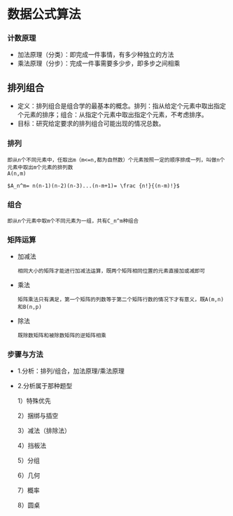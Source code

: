 # 数据公式算法

### 计数原理
  
   * 加法原理（分类）：即完成一件事情，有多少种独立的方法
   * 乘法原理（分步）：完成一件事需要多少步，即多步之间相乘

## 排列组合

   * 定义：排列组合是组合学的最基本的概念。排列：指从给定个元素中取出指定个元素的排序；组合：从指定个元素中取出指定个元素，不考虑排序。
   * 目标：研究给定要求的排列组合可能出现的情况总数。
   
###  排列
    即从n个不同元素中，任取出m（m<=n,都为自然数）个元素按照一定的顺序排成一列，叫做n个元素中取出m个元素的排列数
    A(n,m) 
     
    $A_n^m= n(n-1)(n-2)(n-3)...(n-m+1)= \frac {n!}{(n-m)!}$

### 组合
    即从n个元素中取m个不同元素为一组，共有C_n^m种组合
    
### 矩阵运算
   
   * 加减法
                     
         相同大小的矩阵才能进行加减法运算，既两个矩阵相同位置的元素直接加或减即可
   * 乘法
         
         矩阵乘法只有满足，第一个矩阵的列数等于第二个矩阵行数的情况下才有意义，既A(m,n)和B(n,p)
   * 除法
   
         既除数矩阵和被除数矩阵的逆矩阵相乘
   
### 步骤与方法
   * 1.分析：排列/组合，加法原理/乘法原理
   * 2.分析属于那种题型
   
        1）特殊优先
        
        2）捆绑与插空
        
        3）减法（排除法）
        
        4）挡板法
        
        5）分组
        
        6）几何
        
        7）概率
        
        8）圆桌
        